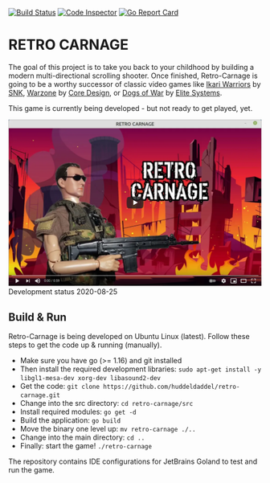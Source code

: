 [![Build Status](https://dev.azure.com/huddeldaddel/Personal%20Projects/_apis/build/status/huddeldaddel.retro-carnage?branchName=main)](https://dev.azure.com/huddeldaddel/Personal%20Projects/_build/latest?definitionId=12&branchName=main)
[![Code Inspector](https://www.code-inspector.com/project/15536/score/svg)](https://frontend.code-inspector.com/public/project/15536/retro-carnage/dashboard)
[![Go Report Card](https://goreportcard.com/badge/github.com/huddeldaddel/retro-carnage)](https://goreportcard.com/report/github.com/huddeldaddel/retro-carnage)

# RETRO CARNAGE

The goal of this project is to take you back to your childhood by building a modern multi-directional scrolling shooter.
Once finished, Retro-Carnage is going to be a worthy successor of classic video games like
[Ikari Warriors](https://en.wikipedia.org/wiki/Ikari_Warriors) by [SNK](http://www.snk-corp.co.jp/),
[Warzone](https://core-design.com/warzone.html) by [Core Design](https://core-design.com/), or
[Dogs of War](https://en.wikipedia.org/wiki/Dogs_of_War_(1989_video_game))
by [Elite Systems](http://www.elite-systems.co.uk).

This game is currently being developed - but not ready to get played, yet.

[![Watch the video](docs/images/youtube-2021-06-03.png)](https://youtu.be/7Id8BZXu6S0)
Development status 2020-08-25

## Build & Run

Retro-Carnage is being developed on Ubuntu Linux (latest). Follow these steps to get the code up & running (manually).

- Make sure you have go (>= 1.16) and git installed
- Then install the required development libraries: `sudo apt-get install -y libgl1-mesa-dev xorg-dev libasound2-dev`
- Get the code: `git clone https://github.com/huddeldaddel/retro-carnage.git`
- Change into the src directory: `cd retro-carnage/src`
- Install required modules: `go get -d`
- Build the application: `go build`
- Move the binary one level up: `mv retro-carnage ./..`
- Change into the main directory: `cd ..`
- Finally: start the game! `./retro-carnage`

The repository contains IDE configurations for JetBrains Goland to test and run the game.